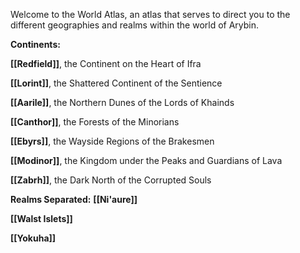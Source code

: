 Welcome to the World Atlas, an atlas that serves to direct you to the different geographies and realms within the world of Arybin. 

**Continents:**

**[[Redfield]]**, the Continent on the Heart of Ifra

**[[Lorint]]**, the Shattered Continent of the Sentience

**[[Aarile]]**, the Northern Dunes of the Lords of Khainds

**[[Canthor]]**, the Forests of the Minorians

**[[Ebyrs]]**, the Wayside Regions of the Brakesmen

**[[Modinor]]**, the Kingdom under the Peaks and Guardians of Lava

**[[Zabrh]]**, the Dark North of the Corrupted Souls

**Realms Separated:**
**[[Ni'aure]]**

**[[Walst Islets]]**

**[[Yokuha]]**
